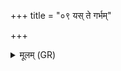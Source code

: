 +++
title = "०९ यस् ते गर्भम्"

+++
<details><summary>मूलम् (GR)</summary>

यस् ते गर्भं प्रतिमृशाज्  
जातं वा मारयाति ते ।  
पिङ्गस् तम् उग्रधन्वा  
कृणोतु हृदयाविधम् ॥
</details>